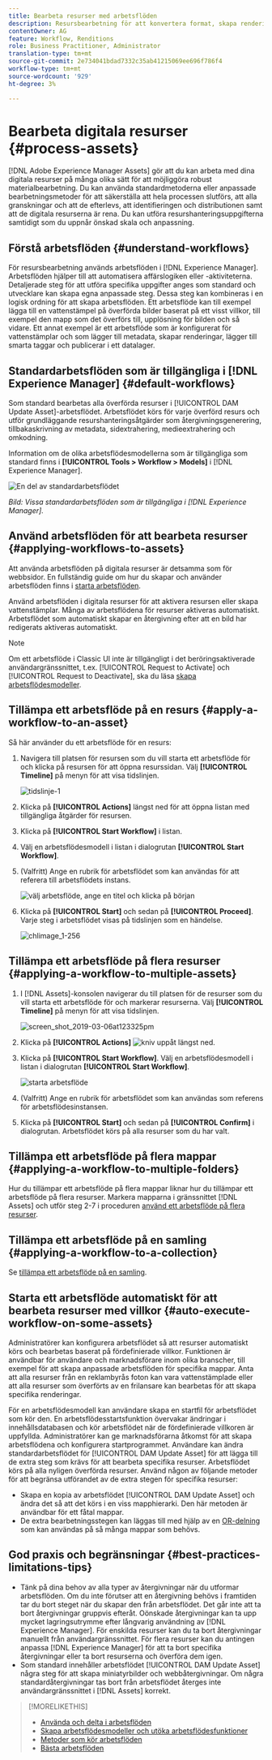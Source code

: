 ```yaml
---
title: Bearbeta resurser med arbetsflöden
description: Resursbearbetning för att konvertera format, skapa renderingar, hantera resurser, validera resurser och köra arbetsflöden.
contentOwner: AG
feature: Workflow, Renditions
role: Business Practitioner, Administrator
translation-type: tm+mt
source-git-commit: 2e734041bdad7332c35ab41215069ee696f786f4
workflow-type: tm+mt
source-wordcount: '929'
ht-degree: 3%

---
```



# Bearbeta digitala resurser {#process-assets}

[!DNL Adobe Experience Manager Assets] gör att du kan arbeta med dina digitala resurser på många olika sätt för att möjliggöra robust materialbearbetning. Du kan använda standardmetoderna eller anpassade bearbetningsmetoder för att säkerställa att hela processen slutförs, att alla granskningar och att de efterlevs, att identifieringen och distributionen samt att de digitala resurserna är rena. Du kan utföra resurshanteringsuppgifterna samtidigt som du uppnår önskad skala och anpassning.

## Förstå arbetsflöden {#understand-workflows}

För resursbearbetning används arbetsflöden i [!DNL Experience Manager]. Arbetsflöden hjälper till att automatisera affärslogiken eller -aktiviteterna. Detaljerade steg för att utföra specifika uppgifter anges som standard och utvecklare kan skapa egna anpassade steg. Dessa steg kan kombineras i en logisk ordning för att skapa arbetsflöden. Ett arbetsflöde kan till exempel lägga till en vattenstämpel på överförda bilder baserat på ett visst villkor, till exempel den mapp som det överförs till, upplösning för bilden och så vidare. Ett annat exempel är ett arbetsflöde som är konfigurerat för vattenstämplar och som lägger till metadata, skapar renderingar, lägger till smarta taggar och publicerar i ett datalager.

## Standardarbetsflöden som är tillgängliga i [!DNL Experience Manager] {#default-workflows}

Som standard bearbetas alla överförda resurser i [!UICONTROL DAM Update Asset]-arbetsflödet. Arbetsflödet körs för varje överförd resurs och utför grundläggande resurshanteringsåtgärder som återgivningsgenerering, tillbakaskrivning av metadata, sidextrahering, medieextrahering och omkodning.

Information om de olika arbetsflödesmodellerna som är tillgängliga som standard finns i **[!UICONTROL Tools > Workflow > Models]** i [!DNL Experience Manager].

![En del av standardarbetsflödet](assets/aem-default-workflows.png)

*Bild: Vissa standardarbetsflöden som är tillgängliga i  [!DNL Experience Manager].*

## Använd arbetsflöden för att bearbeta resurser {#applying-workflows-to-assets}

Att använda arbetsflöden på digitala resurser är detsamma som för webbsidor. En fullständig guide om hur du skapar och använder arbetsflöden finns i [starta arbetsflöden](/help/sites-authoring/workflows-participating.md).

Använd arbetsflöden i digitala resurser för att aktivera resursen eller skapa vattenstämplar. Många av arbetsflödena för resurser aktiveras automatiskt. Arbetsflödet som automatiskt skapar en återgivning efter att en bild har redigerats aktiveras automatiskt.

>[!NOTE]
>
>Om ett arbetsflöde i Classic UI inte är tillgängligt i det beröringsaktiverade användargränssnittet, t.ex. [!UICONTROL Request to Activate] och [!UICONTROL Request to Deactivate], ska du läsa [skapa arbetsflödesmodeller](/help/sites-developing/workflows-models.md#classic2touchui).

## Tillämpa ett arbetsflöde på en resurs {#apply-a-workflow-to-an-asset}

<!-- 
TBD: Add animated GIF for these steps instead of all these screenshots.
-->
Så här använder du ett arbetsflöde för en resurs:

1. Navigera till platsen för resursen som du vill starta ett arbetsflöde för och klicka på resursen för att öppna resurssidan. Välj **[!UICONTROL Timeline]** på menyn för att visa tidslinjen.

   ![tidslinje-1](assets/timeline.png)

1. Klicka på **[!UICONTROL Actions]** längst ned för att öppna listan med tillgängliga åtgärder för resursen.

1. Klicka på **[!UICONTROL Start Workflow]** i listan.

1. Välj en arbetsflödesmodell i listan i dialogrutan **[!UICONTROL Start Workflow]**.

1. (Valfritt) Ange en rubrik för arbetsflödet som kan användas för att referera till arbetsflödets instans.

   ![välj arbetsflöde, ange en titel och klicka på början](assets/start-workflow.png)

1. Klicka på **[!UICONTROL Start]** och sedan på **[!UICONTROL Proceed]**. Varje steg i arbetsflödet visas på tidslinjen som en händelse.

   ![chlimage_1-256](assets/chlimage_1-52.png)

## Tillämpa ett arbetsflöde på flera resurser {#applying-a-workflow-to-multiple-assets}

1. I [!DNL Assets]-konsolen navigerar du till platsen för de resurser som du vill starta ett arbetsflöde för och markerar resurserna. Välj **[!UICONTROL Timeline]** på menyn för att visa tidslinjen.

   ![screen_shot_2019-03-06at123325pm](assets/chlimage_1-136.png)

1. Klicka på **[!UICONTROL Actions]** ![kniv uppåt](assets/do-not-localize/chevron-up-icon.png) längst ned.
1. Klicka på **[!UICONTROL Start Workflow]**. Välj en arbetsflödesmodell i listan i dialogrutan **[!UICONTROL Start Workflow]**.

   ![starta arbetsflöde](assets/start-workflow.png)

1. (Valfritt) Ange en rubrik för arbetsflödet som kan användas som referens för arbetsflödesinstansen.
1. Klicka på **[!UICONTROL Start]** och sedan på **[!UICONTROL Confirm]** i dialogrutan. Arbetsflödet körs på alla resurser som du har valt.

## Tillämpa ett arbetsflöde på flera mappar {#applying-a-workflow-to-multiple-folders}

Hur du tillämpar ett arbetsflöde på flera mappar liknar hur du tillämpar ett arbetsflöde på flera resurser. Markera mapparna i gränssnittet [!DNL Assets] och utför steg 2-7 i proceduren [använd ett arbetsflöde på flera resurser](/help/assets/assets-workflow.md#applying-a-workflow-to-multiple-assets).

## Tillämpa ett arbetsflöde på en samling {#applying-a-workflow-to-a-collection}

Se [tillämpa ett arbetsflöde på en samling](/help/assets/manage-collections.md#running-a-workflow-on-a-collection).

## Starta ett arbetsflöde automatiskt för att bearbeta resurser med villkor {#auto-execute-workflow-on-some-assets}

Administratörer kan konfigurera arbetsflödet så att resurser automatiskt körs och bearbetas baserat på fördefinierade villkor. Funktionen är användbar för användare och marknadsförare inom olika branscher, till exempel för att skapa anpassade arbetsflöden för specifika mappar. Anta att alla resurser från en reklambyrås foton kan vara vattenstämplade eller att alla resurser som överförts av en frilansare kan bearbetas för att skapa specifika renderingar.

För en arbetsflödesmodell kan användare skapa en startfil för arbetsflödet som kör den. En arbetsflödesstartsfunktion övervakar ändringar i innehållsdatabasen och kör arbetsflödet när de fördefinierade villkoren är uppfyllda. Administratörer kan ge marknadsförarna åtkomst för att skapa arbetsflödena och konfigurera startprogrammet. Användare kan ändra standardarbetsflödet för [!UICONTROL DAM Update Asset] för att lägga till de extra steg som krävs för att bearbeta specifika resurser. Arbetsflödet körs på alla nyligen överförda resurser. Använd någon av följande metoder för att begränsa utförandet av de extra stegen för specifika resurser:

* Skapa en kopia av arbetsflödet [!UICONTROL DAM Update Asset] och ändra det så att det körs i en viss mapphierarki. Den här metoden är användbar för ett fåtal mappar.
* De extra bearbetningsstegen kan läggas till med hjälp av en [OR-delning](/help/sites-developing/workflows-step-ref.md#or-split) som kan användas på så många mappar som behövs.

## God praxis och begränsningar {#best-practices-limitations-tips}

* Tänk på dina behov av alla typer av återgivningar när du utformar arbetsflöden. Om du inte förutser att en återgivning behövs i framtiden tar du bort steget när du skapar den från arbetsflödet. Det går inte att ta bort återgivningar gruppvis efteråt. Oönskade återgivningar kan ta upp mycket lagringsutrymme efter långvarig användning av [!DNL Experience Manager]. För enskilda resurser kan du ta bort återgivningar manuellt från användargränssnittet. För flera resurser kan du antingen anpassa [!DNL Experience Manager] för att ta bort specifika återgivningar eller ta bort resurserna och överföra dem igen.
* Som standard innehåller arbetsflödet [!UICONTROL DAM Update Asset] några steg för att skapa miniatyrbilder och webbåtergivningar. Om några standardåtergivningar tas bort från arbetsflödet återges inte användargränssnittet i [!DNL Assets] korrekt.

>[!MORELIKETHIS]
>
>* [Använda och delta i arbetsflöden](/help/sites-authoring/workflows.md)
>* [Skapa arbetsflödesmodeller och utöka arbetsflödesfunktioner](/help/sites-developing/workflows.md)
>* [Metoder som kör arbetsflöden](/help/sites-administering/workflows-starting.md)
>* [Bästa arbetsflöden](/help/sites-developing/workflows-best-practices.md)

